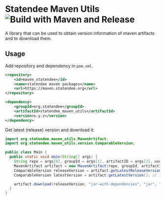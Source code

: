 # Statendee Maven Utils ![Build with Maven and Release](https://github.com/statendee/statendee_maven_utils/actions/workflows/maven_release.yml/badge.svg)

A library that can be used to obtain version information of maven artifacts and to download them.

## Usage

Add repository and dependency in `pom.xml`.

```xml
<repository>
    <id>maven_statendee</id>
    <name>statendee maven packages</name>
    <url>https://maven.statendee.org</url>
</repository>
```

```xml
<dependency>
    <groupId>org.statendee</groupId>
    <artifactId>statendee_maven_utils</artifactId>
    <version>x.y.z</version>
</dependency>
```

Get latest (release) version and download it:

```java
import org.statendee.maven_utils.MavenArtifact;
import org.statendee.maven_utils.version.ComparableVersion;

public class Main {
  public static void main(String[] args) {
    String repo = args[0], groupId = args[1], artifactID = args[2], username = args[3], token = args[4];
    MavenArtifact artifact = new MavenArtifact(repo, groupId, artifactID, username, token);
    ComparableVersion releaseVersion = artifact.getLatestReleaseVersion(); // 1.2.3
    ComparableVersion latestVersion = artifact.getLatestVersion(); // 1.2.3-SNAPSHOT-20211208.214238-4

    artifact.download(releaseVersion, "jar-with-dependencies", "jar", "path/to/target-file.jar"); // Downloads version 1.2.3.
  }
}
```
